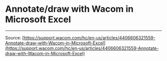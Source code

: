 # Annotate/draw with Wacom in Microsoft Excel



---
Source: [https://support.wacom.com/hc/en-us/articles/4406606321559-Annotate-draw-with-Wacom-in-Microsoft-Excel](https://support.wacom.com/hc/en-us/articles/4406606321559-Annotate-draw-with-Wacom-in-Microsoft-Excel)

